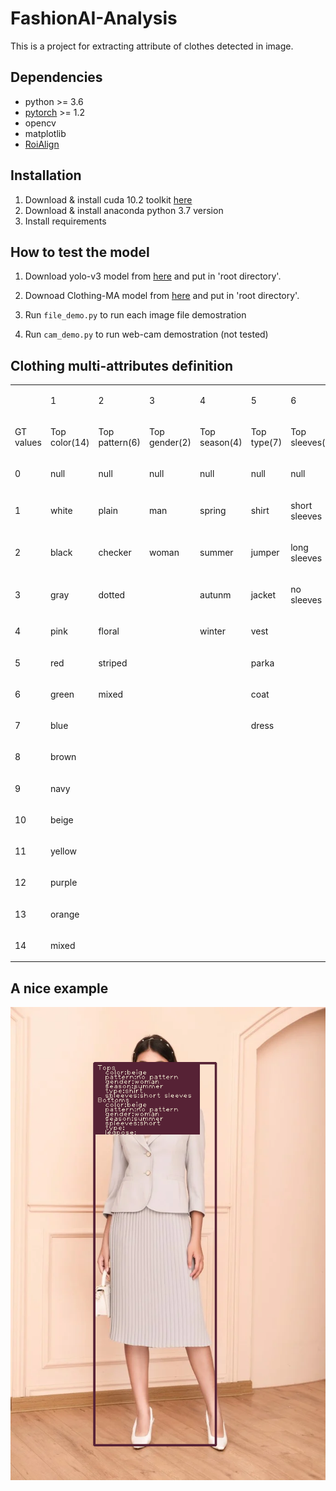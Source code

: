# FashionAI-Analysis
This is a project for extracting attribute of clothes detected in image.
## Dependencies
-   python >= 3.6 
-   [pytorch](https://pytorch.org/) >= 1.2
-   opencv
-   matplotlib
-   [RoiAlign](https://github.com/longcw/RoIAlign.pytorch)
## Installation
1. Download & install cuda 10.2 toolkit [here](https://developer.nvidia.com/cuda-10.2-download-archive?target_os=Linux&target_arch=x86_64&target_distro=Ubuntu&target_version=1804&target_type=debnetwork)
2. Download & install anaconda python 3.7 version 
3. Install requirements
## How to test the model
1.   Download yolo-v3 model from [here](https://drive.google.com/file/d/1yCz6pc6qHJD2Zcz8ldDmJ3NzE8wjaiT6/view?usp=sharing) and put in 'root directory'.  
2.   Downoad Clothing-MA model from [here](https://drive.google.com/file/d/1k3lvA96ZstbV4a_QtYTuohY79xg_nJYe/view?usp=sharing) and put in 'root directory'.

3.   Run `file_demo.py` to run each image file demostration

4.   Run `cam_demo.py` to run web-cam demostration (not tested)
## Clothing multi-attributes definition

<span class="c9"></span>

<a id="t.a6c6345e9a73b3ad660c800fb95cf5cfd611401e"></a><a id="t.0"></a>

<table class="c11">

<tbody>

<tr class="c8">

<td class="c2" colspan="1" rowspan="1">

<span class="c0"></span>

</td>

<td class="c2" colspan="1" rowspan="1">

<span class="c0">1</span>

</td>

<td class="c1" colspan="1" rowspan="1">

<span class="c0">2</span>

</td>

<td class="c2" colspan="1" rowspan="1">

<span class="c0">3</span>

</td>

<td class="c5" colspan="1" rowspan="1">

<span class="c0">4</span>

</td>

<td class="c2" colspan="1" rowspan="1">

<span class="c0">5</span>

</td>

<td class="c7" colspan="1" rowspan="1">

<span class="c0">6</span>

</td>

<td class="c2" colspan="1" rowspan="1">

<span class="c0">7</span>

</td>

<td class="c3" colspan="1" rowspan="1">

<span class="c0">8</span>

</td>

<td class="c2" colspan="1" rowspan="1">

<span class="c0">9</span>

</td>

<td class="c1" colspan="1" rowspan="1">

<span class="c0">10</span>

</td>

<td class="c2" colspan="1" rowspan="1">

<span class="c0">11</span>

</td>

<td class="c2" colspan="1" rowspan="1">

<span class="c0">12</span>

</td>

<td class="c2" colspan="1" rowspan="1">

<span class="c0">13</span>

</td>

</tr>

<tr class="c10">

<td class="c2" colspan="1" rowspan="1">

<span class="c0">GT values</span>

</td>

<td class="c2" colspan="1" rowspan="1">

<span class="c0">Top color(14)</span>

</td>

<td class="c1" colspan="1" rowspan="1">

<span class="c0">Top pattern(6)</span>

</td>

<td class="c2" colspan="1" rowspan="1">

<span class="c0">Top gender(2)</span>

</td>

<td class="c5" colspan="1" rowspan="1">

<span class="c0">Top season(4)</span>

</td>

<td class="c2" colspan="1" rowspan="1">

<span class="c0">Top type(7)</span>

</td>

<td class="c7" colspan="1" rowspan="1">

<span class="c0">Top sleeves(3)</span>

</td>

<td class="c2" colspan="1" rowspan="1">

<span class="c0">Bottom color(14)</span>

</td>

<td class="c3" colspan="1" rowspan="1">

<span class="c0">Bottom pattern(6)</span>

</td>

<td class="c2" colspan="1" rowspan="1">

<span class="c0">Bottom gender(2)</span>

</td>

<td class="c1" colspan="1" rowspan="1">

<span class="c0">Bottom season(4)</span>

</td>

<td class="c2" colspan="1" rowspan="1">

<span class="c0">Bottom length(2)</span>

</td>

<td class="c2" colspan="1" rowspan="1">

<span class="c0">Bottom type(2)</span>

</td>

<td class="c2" colspan="1" rowspan="1">

<span class="c0">leg pose(3)</span>

</td>

</tr>

<tr class="c8">

<td class="c2" colspan="1" rowspan="1">

<span class="c0">0</span>

</td>

<td class="c2" colspan="1" rowspan="1">

<span class="c0">null</span>

</td>

<td class="c1" colspan="1" rowspan="1">

<span class="c0">null</span>

</td>

<td class="c2" colspan="1" rowspan="1">

<span class="c0">null</span>

</td>

<td class="c5" colspan="1" rowspan="1">

<span class="c0">null</span>

</td>

<td class="c2" colspan="1" rowspan="1">

<span class="c0">null</span>

</td>

<td class="c7" colspan="1" rowspan="1">

<span class="c0">null</span>

</td>

<td class="c2" colspan="1" rowspan="1">

<span class="c0">null</span>

</td>

<td class="c3" colspan="1" rowspan="1">

<span class="c0">null</span>

</td>

<td class="c2" colspan="1" rowspan="1">

<span class="c0">null</span>

</td>

<td class="c1" colspan="1" rowspan="1">

<span class="c0">null</span>

</td>

<td class="c2" colspan="1" rowspan="1">

<span class="c0">null</span>

</td>

<td class="c2" colspan="1" rowspan="1">

<span class="c0">null</span>

</td>

<td class="c2" colspan="1" rowspan="1">

<span class="c0">null</span>

</td>

</tr>

<tr class="c10">

<td class="c2" colspan="1" rowspan="1">

<span class="c0">1</span>

</td>

<td class="c2" colspan="1" rowspan="1">

<span class="c0">white</span>

</td>

<td class="c1" colspan="1" rowspan="1">

<span class="c0">plain</span>

</td>

<td class="c2" colspan="1" rowspan="1">

<span class="c0">man</span>

</td>

<td class="c5" colspan="1" rowspan="1">

<span class="c0">spring</span>

</td>

<td class="c2" colspan="1" rowspan="1">

<span class="c0">shirt</span>

</td>

<td class="c7" colspan="1" rowspan="1">

<span class="c0">short sleeves</span>

</td>

<td class="c2" colspan="1" rowspan="1">

<span class="c0">white</span>

</td>

<td class="c3" colspan="1" rowspan="1">

<span class="c0">plain</span>

</td>

<td class="c2" colspan="1" rowspan="1">

<span class="c0">man</span>

</td>

<td class="c1" colspan="1" rowspan="1">

<span class="c0">spring</span>

</td>

<td class="c2" colspan="1" rowspan="1">

<span class="c0">short pants</span>

</td>

<td class="c2" colspan="1" rowspan="1">

<span class="c0">pants</span>

</td>

<td class="c2" colspan="1" rowspan="1">

<span class="c0">standing</span>

</td>

</tr>

<tr class="c10">

<td class="c2" colspan="1" rowspan="1">

<span class="c0">2</span>

</td>

<td class="c2" colspan="1" rowspan="1">

<span class="c0">black</span>

</td>

<td class="c1" colspan="1" rowspan="1">

<span class="c0">checker</span>

</td>

<td class="c2" colspan="1" rowspan="1">

<span class="c0">woman</span>

</td>

<td class="c5" colspan="1" rowspan="1">

<span class="c0">summer</span>

</td>

<td class="c2" colspan="1" rowspan="1">

<span class="c0">jumper</span>

</td>

<td class="c7" colspan="1" rowspan="1">

<span class="c0">long sleeves</span>

</td>

<td class="c2" colspan="1" rowspan="1">

<span class="c0">black</span>

</td>

<td class="c3" colspan="1" rowspan="1">

<span class="c0">checker</span>

</td>

<td class="c2" colspan="1" rowspan="1">

<span class="c0">woman</span>

</td>

<td class="c1" colspan="1" rowspan="1">

<span class="c0">summer</span>

</td>

<td class="c2" colspan="1" rowspan="1">

<span class="c0">long pants</span>

</td>

<td class="c2" colspan="1" rowspan="1">

<span class="c0">skirt</span>

</td>

<td class="c2" colspan="1" rowspan="1">

<span class="c0">sitting</span>

</td>

</tr>

<tr class="c8">

<td class="c2" colspan="1" rowspan="1">

<span class="c0">3</span>

</td>

<td class="c2" colspan="1" rowspan="1">

<span class="c0">gray</span>

</td>

<td class="c1" colspan="1" rowspan="1">

<span class="c0">dotted</span>

</td>

<td class="c2" colspan="1" rowspan="1">

<span class="c0"></span>

</td>

<td class="c5" colspan="1" rowspan="1">

<span class="c0">autunm</span>

</td>

<td class="c2" colspan="1" rowspan="1">

<span class="c0">jacket</span>

</td>

<td class="c7" colspan="1" rowspan="1">

<span class="c0">no sleeves</span>

</td>

<td class="c2" colspan="1" rowspan="1">

<span class="c0">gray</span>

</td>

<td class="c3" colspan="1" rowspan="1">

<span class="c0">dotted</span>

</td>

<td class="c2" colspan="1" rowspan="1">

<span class="c0"></span>

</td>

<td class="c1" colspan="1" rowspan="1">

<span class="c0">autunm</span>

</td>

<td class="c2" colspan="1" rowspan="1">

<span class="c0"></span>

</td>

<td class="c2" colspan="1" rowspan="1">

<span class="c0"></span>

</td>

<td class="c2" colspan="1" rowspan="1">

<span class="c0">lying</span>

</td>

</tr>

<tr class="c8">

<td class="c2" colspan="1" rowspan="1">

<span class="c0">4</span>

</td>

<td class="c2" colspan="1" rowspan="1">

<span class="c0">pink</span>

</td>

<td class="c1" colspan="1" rowspan="1">

<span class="c0">floral</span>

</td>

<td class="c2" colspan="1" rowspan="1">

<span class="c0"></span>

</td>

<td class="c5" colspan="1" rowspan="1">

<span class="c0">winter</span>

</td>

<td class="c2" colspan="1" rowspan="1">

<span class="c0">vest</span>

</td>

<td class="c7" colspan="1" rowspan="1">

<span class="c0"></span>

</td>

<td class="c2" colspan="1" rowspan="1">

<span class="c0">pink</span>

</td>

<td class="c3" colspan="1" rowspan="1">

<span class="c0">floral</span>

</td>

<td class="c2" colspan="1" rowspan="1">

<span class="c0"></span>

</td>

<td class="c1" colspan="1" rowspan="1">

<span class="c0">winter</span>

</td>

<td class="c2" colspan="1" rowspan="1">

<span class="c0"></span>

</td>

<td class="c2" colspan="1" rowspan="1">

<span class="c0"></span>

</td>

<td class="c2" colspan="1" rowspan="1">

<span class="c0"></span>

</td>

</tr>

<tr class="c8">

<td class="c2" colspan="1" rowspan="1">

<span class="c0">5</span>

</td>

<td class="c2" colspan="1" rowspan="1">

<span class="c0">red</span>

</td>

<td class="c1" colspan="1" rowspan="1">

<span class="c0">striped</span>

</td>

<td class="c2" colspan="1" rowspan="1">

<span class="c0"></span>

</td>

<td class="c5" colspan="1" rowspan="1">

<span class="c0"></span>

</td>

<td class="c2" colspan="1" rowspan="1">

<span class="c0">parka</span>

</td>

<td class="c7" colspan="1" rowspan="1">

<span class="c0"></span>

</td>

<td class="c2" colspan="1" rowspan="1">

<span class="c0">red</span>

</td>

<td class="c3" colspan="1" rowspan="1">

<span class="c0">striped</span>

</td>

<td class="c2" colspan="1" rowspan="1">

<span class="c0"></span>

</td>

<td class="c1" colspan="1" rowspan="1">

<span class="c0"></span>

</td>

<td class="c2" colspan="1" rowspan="1">

<span class="c0"></span>

</td>

<td class="c2" colspan="1" rowspan="1">

<span class="c0"></span>

</td>

<td class="c2" colspan="1" rowspan="1">

<span class="c0"></span>

</td>

</tr>

<tr class="c8">

<td class="c2" colspan="1" rowspan="1">

<span class="c0">6</span>

</td>

<td class="c2" colspan="1" rowspan="1">

<span class="c0">green</span>

</td>

<td class="c1" colspan="1" rowspan="1">

<span class="c0">mixed</span>

</td>

<td class="c2" colspan="1" rowspan="1">

<span class="c0"></span>

</td>

<td class="c5" colspan="1" rowspan="1">

<span class="c0"></span>

</td>

<td class="c2" colspan="1" rowspan="1">

<span class="c0">coat</span>

</td>

<td class="c7" colspan="1" rowspan="1">

<span class="c0"></span>

</td>

<td class="c2" colspan="1" rowspan="1">

<span class="c0">green</span>

</td>

<td class="c3" colspan="1" rowspan="1">

<span class="c0">mixed</span>

</td>

<td class="c2" colspan="1" rowspan="1">

<span class="c0"></span>

</td>

<td class="c1" colspan="1" rowspan="1">

<span class="c0"></span>

</td>

<td class="c2" colspan="1" rowspan="1">

<span class="c0"></span>

</td>

<td class="c2" colspan="1" rowspan="1">

<span class="c0"></span>

</td>

<td class="c2" colspan="1" rowspan="1">

<span class="c0"></span>

</td>

</tr>

<tr class="c8">

<td class="c2" colspan="1" rowspan="1">

<span class="c0">7</span>

</td>

<td class="c2" colspan="1" rowspan="1">

<span class="c0">blue</span>

</td>

<td class="c1" colspan="1" rowspan="1">

<span class="c0"></span>

</td>

<td class="c2" colspan="1" rowspan="1">

<span class="c0"></span>

</td>

<td class="c5" colspan="1" rowspan="1">

<span class="c0"></span>

</td>

<td class="c2" colspan="1" rowspan="1">

<span class="c0">dress</span>

</td>

<td class="c7" colspan="1" rowspan="1">

<span class="c0"></span>

</td>

<td class="c2" colspan="1" rowspan="1">

<span class="c0">blue</span>

</td>

<td class="c3" colspan="1" rowspan="1">

<span class="c0"></span>

</td>

<td class="c2" colspan="1" rowspan="1">

<span class="c0"></span>

</td>

<td class="c1" colspan="1" rowspan="1">

<span class="c0"></span>

</td>

<td class="c2" colspan="1" rowspan="1">

<span class="c0"></span>

</td>

<td class="c2" colspan="1" rowspan="1">

<span class="c0"></span>

</td>

<td class="c2" colspan="1" rowspan="1">

<span class="c0"></span>

</td>

</tr>

<tr class="c8">

<td class="c2" colspan="1" rowspan="1">

<span class="c0">8</span>

</td>

<td class="c2" colspan="1" rowspan="1">

<span class="c0">brown</span>

</td>

<td class="c1" colspan="1" rowspan="1">

<span class="c0"></span>

</td>

<td class="c2" colspan="1" rowspan="1">

<span class="c0"></span>

</td>

<td class="c5" colspan="1" rowspan="1">

<span class="c0"></span>

</td>

<td class="c2" colspan="1" rowspan="1">

<span class="c0"></span>

</td>

<td class="c7" colspan="1" rowspan="1">

<span class="c0"></span>

</td>

<td class="c2" colspan="1" rowspan="1">

<span class="c0">brown</span>

</td>

<td class="c3" colspan="1" rowspan="1">

<span class="c0"></span>

</td>

<td class="c2" colspan="1" rowspan="1">

<span class="c0"></span>

</td>

<td class="c1" colspan="1" rowspan="1">

<span class="c0"></span>

</td>

<td class="c2" colspan="1" rowspan="1">

<span class="c0"></span>

</td>

<td class="c2" colspan="1" rowspan="1">

<span class="c0"></span>

</td>

<td class="c2" colspan="1" rowspan="1">

<span class="c0"></span>

</td>

</tr>

<tr class="c8">

<td class="c2" colspan="1" rowspan="1">

<span class="c0">9</span>

</td>

<td class="c2" colspan="1" rowspan="1">

<span class="c0">navy</span>

</td>

<td class="c1" colspan="1" rowspan="1">

<span class="c0"></span>

</td>

<td class="c2" colspan="1" rowspan="1">

<span class="c0"></span>

</td>

<td class="c5" colspan="1" rowspan="1">

<span class="c0"></span>

</td>

<td class="c2" colspan="1" rowspan="1">

<span class="c0"></span>

</td>

<td class="c7" colspan="1" rowspan="1">

<span class="c0"></span>

</td>

<td class="c2" colspan="1" rowspan="1">

<span class="c0">navy</span>

</td>

<td class="c3" colspan="1" rowspan="1">

<span class="c0"></span>

</td>

<td class="c2" colspan="1" rowspan="1">

<span class="c0"></span>

</td>

<td class="c1" colspan="1" rowspan="1">

<span class="c0"></span>

</td>

<td class="c2" colspan="1" rowspan="1">

<span class="c0"></span>

</td>

<td class="c2" colspan="1" rowspan="1">

<span class="c0"></span>

</td>

<td class="c2" colspan="1" rowspan="1">

<span class="c0"></span>

</td>

</tr>

<tr class="c8">

<td class="c2" colspan="1" rowspan="1">

<span class="c0">10</span>

</td>

<td class="c2" colspan="1" rowspan="1">

<span class="c0">beige</span>

</td>

<td class="c1" colspan="1" rowspan="1">

<span class="c0"></span>

</td>

<td class="c2" colspan="1" rowspan="1">

<span class="c0"></span>

</td>

<td class="c5" colspan="1" rowspan="1">

<span class="c0"></span>

</td>

<td class="c2" colspan="1" rowspan="1">

<span class="c0"></span>

</td>

<td class="c7" colspan="1" rowspan="1">

<span class="c0"></span>

</td>

<td class="c2" colspan="1" rowspan="1">

<span class="c0">beige</span>

</td>

<td class="c3" colspan="1" rowspan="1">

<span class="c0"></span>

</td>

<td class="c2" colspan="1" rowspan="1">

<span class="c0"></span>

</td>

<td class="c1" colspan="1" rowspan="1">

<span class="c0"></span>

</td>

<td class="c2" colspan="1" rowspan="1">

<span class="c0"></span>

</td>

<td class="c2" colspan="1" rowspan="1">

<span class="c0"></span>

</td>

<td class="c2" colspan="1" rowspan="1">

<span class="c0"></span>

</td>

</tr>

<tr class="c8">

<td class="c2" colspan="1" rowspan="1">

<span class="c0">11</span>

</td>

<td class="c2" colspan="1" rowspan="1">

<span class="c0">yellow</span>

</td>

<td class="c1" colspan="1" rowspan="1">

<span class="c0"></span>

</td>

<td class="c2" colspan="1" rowspan="1">

<span class="c0"></span>

</td>

<td class="c5" colspan="1" rowspan="1">

<span class="c0"></span>

</td>

<td class="c2" colspan="1" rowspan="1">

<span class="c0"></span>

</td>

<td class="c7" colspan="1" rowspan="1">

<span class="c0"></span>

</td>

<td class="c2" colspan="1" rowspan="1">

<span class="c0">yellow</span>

</td>

<td class="c3" colspan="1" rowspan="1">

<span class="c0"></span>

</td>

<td class="c2" colspan="1" rowspan="1">

<span class="c0"></span>

</td>

<td class="c1" colspan="1" rowspan="1">

<span class="c0"></span>

</td>

<td class="c2" colspan="1" rowspan="1">

<span class="c0"></span>

</td>

<td class="c2" colspan="1" rowspan="1">

<span class="c0"></span>

</td>

<td class="c2" colspan="1" rowspan="1">

<span class="c0"></span>

</td>

</tr>

<tr class="c8">

<td class="c2" colspan="1" rowspan="1">

<span class="c0">12</span>

</td>

<td class="c2" colspan="1" rowspan="1">

<span class="c0">purple</span>

</td>

<td class="c1" colspan="1" rowspan="1">

<span class="c0"></span>

</td>

<td class="c2" colspan="1" rowspan="1">

<span class="c0"></span>

</td>

<td class="c5" colspan="1" rowspan="1">

<span class="c0"></span>

</td>

<td class="c2" colspan="1" rowspan="1">

<span class="c0"></span>

</td>

<td class="c7" colspan="1" rowspan="1">

<span class="c0"></span>

</td>

<td class="c2" colspan="1" rowspan="1">

<span class="c0">purple</span>

</td>

<td class="c3" colspan="1" rowspan="1">

<span class="c0"></span>

</td>

<td class="c2" colspan="1" rowspan="1">

<span class="c0"></span>

</td>

<td class="c1" colspan="1" rowspan="1">

<span class="c0"></span>

</td>

<td class="c2" colspan="1" rowspan="1">

<span class="c0"></span>

</td>

<td class="c2" colspan="1" rowspan="1">

<span class="c0"></span>

</td>

<td class="c2" colspan="1" rowspan="1">

<span class="c0"></span>

</td>

</tr>

<tr class="c8">

<td class="c2" colspan="1" rowspan="1">

<span class="c0">13</span>

</td>

<td class="c2" colspan="1" rowspan="1">

<span class="c0">orange</span>

</td>

<td class="c1" colspan="1" rowspan="1">

<span class="c0"></span>

</td>

<td class="c2" colspan="1" rowspan="1">

<span class="c0"></span>

</td>

<td class="c5" colspan="1" rowspan="1">

<span class="c0"></span>

</td>

<td class="c2" colspan="1" rowspan="1">

<span class="c0"></span>

</td>

<td class="c7" colspan="1" rowspan="1">

<span class="c0"></span>

</td>

<td class="c2" colspan="1" rowspan="1">

<span class="c0">orange</span>

</td>

<td class="c3" colspan="1" rowspan="1">

<span class="c0"></span>

</td>

<td class="c2" colspan="1" rowspan="1">

<span class="c0"></span>

</td>

<td class="c1" colspan="1" rowspan="1">

<span class="c0"></span>

</td>

<td class="c2" colspan="1" rowspan="1">

<span class="c0"></span>

</td>

<td class="c2" colspan="1" rowspan="1">

<span class="c0"></span>

</td>

<td class="c2" colspan="1" rowspan="1">

<span class="c0"></span>

</td>

</tr>

<tr class="c8">

<td class="c2" colspan="1" rowspan="1">

<span class="c0">14</span>

</td>

<td class="c2" colspan="1" rowspan="1">

<span class="c0">mixed</span>

</td>

<td class="c1" colspan="1" rowspan="1">

<span class="c0"></span>

</td>

<td class="c2" colspan="1" rowspan="1">

<span class="c0"></span>

</td>

<td class="c5" colspan="1" rowspan="1">

<span class="c0"></span>

</td>

<td class="c2" colspan="1" rowspan="1">

<span class="c0"></span>

</td>

<td class="c7" colspan="1" rowspan="1">

<span class="c0"></span>

</td>

<td class="c2" colspan="1" rowspan="1">

<span class="c0">mixed</span>

</td>

<td class="c3" colspan="1" rowspan="1">

<span class="c0"></span>

</td>

<td class="c2" colspan="1" rowspan="1">

<span class="c0"></span>

</td>

<td class="c1" colspan="1" rowspan="1">

<span class="c0"></span>

</td>

<td class="c2" colspan="1" rowspan="1">

<span class="c0"></span>

</td>

<td class="c2" colspan="1" rowspan="1">

<span class="c0"></span>

</td>

<td class="c2" colspan="1" rowspan="1">

<span class="c0"></span>

</td>

</tr>

</tbody>

</table>

## A nice example
![Nice example](nice_example.png?raw=true "Title")
